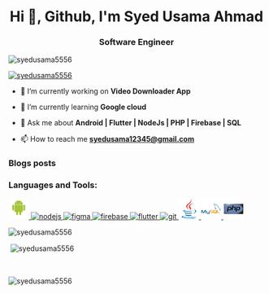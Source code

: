 <h1 align="center">Hi 👋, Github, I'm Syed Usama Ahmad</h1>
<h3 align="center">Software Engineer</h3>

<p align="left"> <img src="https://komarev.com/ghpvc/?username=syedusama5556&label=Profile%20views&color=0e75b6&style=flat" alt="syedusama5556" /> </p>

<p align="left"> <a href="https://github.com/ryo-ma/github-profile-trophy"><img src="https://github-profile-trophy.vercel.app/?username=syedusama5556" alt="syedusama5556" /></a> </p>

- 🔭 I’m currently working on **Video Downloader App**

- 🌱 I’m currently learning **Google cloud**

- 💬 Ask me about **Android | Flutter | NodeJs | PHP | Firebase | SQL**

- 📫 How to reach me **syedusama12345@gmail.com**

### Blogs posts
<!-- BLOG-POST-LIST:START -->
<!-- BLOG-POST-LIST:END -->



<h3 align="left">Languages and Tools:</h3>

<p align="left"> 
  <a href="https://developer.android.com" target="_blank"> <img src="https://raw.githubusercontent.com/devicons/devicon/master/icons/android/android-original-wordmark.svg" alt="android" width="40" height="40"/> </a> 
  <a href="https://nodejs.org/en/" target="_blank"> <img src="https://www.vectorlogo.zone/logos/nodejs/nodejs-horizontal.svg" alt="nodejs" width="40" height="40"/> </a> 
  <a href="https://www.figma.com/" target="_blank"> <img src="https://www.vectorlogo.zone/logos/figma/figma-icon.svg" alt="figma" width="40" height="40"/> </a> 
  <a href="https://firebase.google.com/" target="_blank"> <img src="https://www.vectorlogo.zone/logos/firebase/firebase-icon.svg" alt="firebase" width="40" height="40"/> </a> 
  <a href="https://flutter.dev" target="_blank"> <img src="https://www.vectorlogo.zone/logos/flutterio/flutterio-icon.svg" alt="flutter" width="40" height="40"/> </a> <a href="https://git-scm.com/" target="_blank"> <img src="https://www.vectorlogo.zone/logos/git-scm/git-scm-icon.svg" alt="git" width="40" height="40"/> </a> 
  <a href="https://www.java.com" target="_blank"> <img src="https://raw.githubusercontent.com/devicons/devicon/master/icons/java/java-original.svg" alt="java" width="40" height="40"/> </a> 
  <a href="https://www.mysql.com/" target="_blank"> <img src="https://raw.githubusercontent.com/devicons/devicon/master/icons/mysql/mysql-original-wordmark.svg" alt="mysql" width="40" height="40"/> </a> 
  <a href="https://www.php.net" target="_blank"> <img src="https://raw.githubusercontent.com/devicons/devicon/master/icons/php/php-original.svg" alt="php" width="40" height="40"/> </a> </p>




<p><img align="left" src="https://github-readme-stats.vercel.app/api/top-langs?username=syedusama5556&show_icons=true&locale=en&layout=compact&langs_count=20" alt="syedusama5556" /></p><br>

<p>&nbsp;<img align="center" src="https://github-readme-stats.vercel.app/api?username=syedusama5556&show_icons=true&locale=en&count_private=true" alt="syedusama5556" /></p><br>

<p><img align="center" src="https://github-readme-streak-stats.herokuapp.com/?user=syedusama5556&" alt="syedusama5556" /></p>
